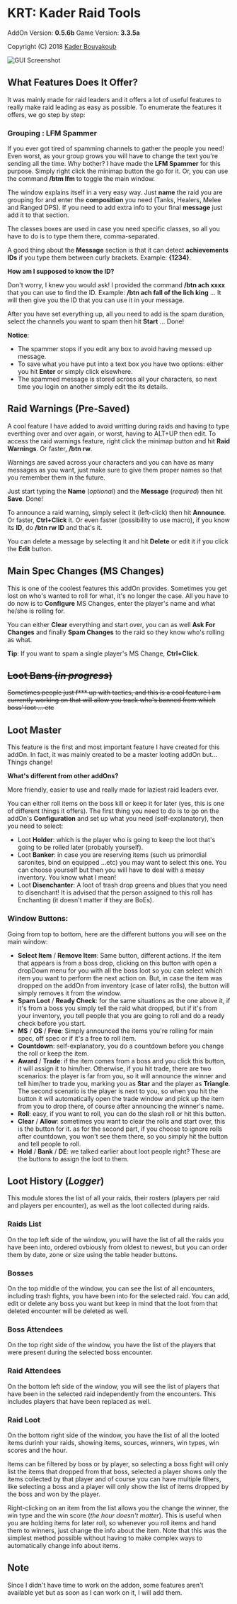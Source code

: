 
# KRT: Kader Raid Tools
AddOn Version: **0.5.6b**
Game Version: **3.3.5a**

Copyright (C) 2018 [Kader Bouyakoub](https://github.com/bkader)

![GUI Screenshot](screenshot.jpg "GUI Screenshot")

## What Features Does It Offer?

It was mainly made for raid leaders and it offers a lot of useful features to really make raid leading as easy as possible. To enumerate the features it offers, we go step by step:

### Grouping : LFM Spammer

If you ever got tired of spamming channels to gather the people you need! Even worst, as your group grows you will have to change the text you're sending all the time. Why bother? I have made the **LFM Spammer** for this purpose. Simply right click the minimap button the go for it. Or, you can use the command **/btm lfm** to toggle the main window.

The window explains itself in a very easy way. Just **name** the raid you are grouping for and enter the **composition** you need (Tanks, Healers, Melee and Ranged DPS). If you need to add extra info to your final **message** just add it to that section.

The classes boxes are used in case you need specific classes, so all you have to do is to type them there, comma-separated.

A good thing about the **Message** section is that it can detect **achievements IDs** if you type them between curly brackets. Example: **{1234}**.

**How am I supposed to know the ID?**

Don't worry, I knew you would ask! I provided the command **/btn ach xxxx** that you can use to find the ID. Example: **/btn ach fall of the lich king** ... It will then give you the ID that you can use it in your message.

After you have set everything up, all you need to add is the spam duration, select the channels you want to spam then hit **Start** ... Done!

**Notice**:
- The spammer stops if you edit any box to avoid having messed up message.
- To save what you have put into a text box you have two options: either you hit **Enter** or simply click elsewhere.
- The spammed message is stored across all your characters, so next time you login on another simply edit the its details.

## Raid Warnings (Pre-Saved)

A cool feature I have added to avoid writting during raids and having to type everthing over and over again, or worst, having to ALT+UP then edit. To access the raid warnings feature, right click the minimap button and hit **Raid Warnings**. Or faster, **/btn rw**.

Warnings are saved across your characters and you can have as many messages as you want, just make sure to give them proper names so that you remember them in the future.

Just start typing the **Name** (*optional*) and the **Message** (*required*) then hit **Save**. Done!

To announce a raid warning, simply select it (left-click) then hit **Announce**. Or faster, **Ctrl+Click** it. Or even faster (possibility to use macro), if you know its **ID**, do **/btn rw ID** and that's it.

You can delete a message by selecting it and hit **Delete** or edit it if you click the **Edit** button.

## Main Spec Changes (MS Changes)

This is one of the coolest features this addOn provides. Sometimes you get lost on who's wanted to roll for what, it's no longer the case. All you have to do now is to **Configure** MS Changes, enter the player's name and what he/she is rolling for.

You can either **Clear** everything and start over, you can as well **Ask For Changes** and finally **Spam Changes** to the raid so they know who's rolling as what.

**Tip**: If you want to spam a single player's MS Change, **Ctrl+Click**.

## ~~Loot Bans (*in progress*)~~

~~Sometimes people just f\*\*\* up with tactics, and this is a cool feature I am currently working on that will allow you track who's banned from which boss' loot ... etc~~

## Loot Master

This feature is the first and most important feature I have created for this addOn. In fact, it was mainly created to be a master looting addOn but... Things change!

**What's different from other addOns?**

More friendly, easier to use and really made for laziest raid leaders ever.

You can either roll items on the boss kill or keep it for later (yes, this is one of different things it offers). The first thing you need to do is to go on the addOn's **Configuration** and set up what you need (self-explanatory), then you need to select:

- Loot **Holder**: which is the player who is going to keep the loot that's going to be rolled later (probably yourself).
- Loot **Banker**: in case you are reserving items (such us primordial saronites, bind on equipped ...etc) you may want to select this one. You can choose yourself but then you will have to deal with a messy inventory. You know what I mean!
- Loot **Disenchanter**: A loot of trash drop greens and blues that you need to disenchant! It is advised that the person assigned to this roll has Enchanting (it doesn't matter if they are BoEs).

### Window Buttons:

Going from top to bottom, here are the different buttons you will see on the main window:

- **Select Item** / **Remove Item**: Same button, different actions. If the item that appears is from a boss drop, clicking on this button with open a dropDown menu for you with all the boss loot so you can select which item you want to perform the next action on. But, in case the item was dropped on the addOn from inventory (case of later rolls), the button will simply removes it from the window.
- **Spam Loot** / **Ready Check**: for the same situations as the one above it, if it's from a boss you simply tell the raid what dropped, but if it's from your inventory, you tell people that you are going to roll and do a ready check before you start.
- **MS** / **OS** / **Free**: Simply announced the items you're rolling for main spec, off spec or if it's a free to roll item.
- **Countdown**: self-explanatory, you do a countdown before you change the roll or keep the item.
- **Award** / **Trade**: if the item comes from a boss and you click this button, it will assign it to him/her. Otherwise, if you hit trade, there are two scenarios: the player is far from you, so it will announce the winner and tell him/her to trade you, marking you as **Star** and the player as **Triangle**. The second scenario is the player is next to you, so when you hit the button it will automatically open the trade window and pick up the item from you to drop there, of course after announcing the winner's name.
- **Roll**: easy, if you want to roll, you can do the slash roll or hit this button.
- **Clear** / **Allow**: sometimes you want to clear the rolls and start over, this is the button for it. as for the second part, if you choose to ignore rolls after countdown, you won't see them there, so you simply hit the button and tell people to roll.
- **Hold** / **Bank** / **DE**: we talked earlier about loot people right? These are the buttons to assign the loot to them.

## Loot History (*Logger*)

This module stores the list of all your raids, their rosters (players per raid and players per encounter), as well as the loot collected during raids.

### Raids List

On the top left side of the window, you will have the list of all the raids you have been into, ordered ovbiously from oldest to newest, but you can order them by date, zone or size using the table header buttons.

### Bosses

On the top middle of the window, you can see the list of all encounters, including trash fights, you have been into for the selected raid. You can add, edit or delete any boss you want but keep in mind that the loot from that deleted encounter will be deleted as well.

### Boss Attendees

On the top right side of the window, you have the list of the players that were present during the selected boss encounter.

### Raid Attendees

On the bottom left side of the window, you will see the list of players that have been in the selected raid independently from the encounters. This includes players that have been replaced as well.

### Raid Loot

On the bottom right side of the window, you have the list of all the looted items durinh your raids, showing items, sources, winners, win types, win scores and the hour.

Items can be filtered by boss or by player, so selecting a boss fight will only list the items that dropped from that boss, selected a player shows only the items collected by that player and of course you can have multiple filters, like selecting a boss and a player will only show the list of items dropped by the boss and won by the player.

Right-clicking on an item from the list allows you the change the winner, the win type and the win score (_the hour doesn't matter_). This is useful when you are holding items for later roll, so whenever you roll items and hand them to winners, just change the info about the item. Note that this was the simplest method possible without having to make complex ways to automatically change info about items.

## Note

Since I didn't have time to work on the addon, some features aren't available yet but as soon as I can work on it, I will add them.